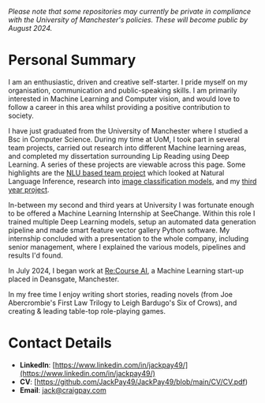 _Please note that some repositories may currently be private in compliance with the University of Manchester's policies. These will become public by August 2024._

# Personal Summary
I am an enthusiastic, driven and creative self-starter. I pride myself on my organisation, communication and public-speaking skills. I am primarily interested in Machine Learning and Computer vision, and would love to follow a career in this area whilst providing a positive contribution to society.

I have just graduated from the University of Manchester where I studied a Bsc in Computer Science. During my time at UoM, I took part in several team projects, carried out research into different Machine learning areas, and completed my dissertation surrounding Lip Reading using Deep Learning. A series of these projects are viewable across this page. Some highlights are the [NLU based team project](https://github.com/DennisKiselev/nlu-coursework) which looked at Natural Language Inference, research into [image classification models](https://github.com/JackPay49/Image-Classification), and my [third year project](https://github.com/JackPay49/3rd-Year-Project). 

In-between my second and third years at University I was fortunate enough to be offered a Machine Learning Internship at SeeChange. Within this role I trained multiple Deep Learning models, setup an automated data generation pipeline and made smart feature vector gallery Python software. My internship concluded with a presentation to the whole company, including senior management, where I explained the various models, pipelines and results I'd found.

In July 2024, I began work at [Re:Course AI](https://www.recourseai.com/), a Machine Learning start-up placed in Deansgate, Manchester.

In my free time I enjoy writing short stories, reading novels (from Joe Abercrombie's First Law Trilogy to Leigh Bardugo's Six of Crows), and creating & leading table-top role-playing games.

# Contact Details
- **LinkedIn**: [https://www.linkedin.com/in/jackpay49/](https://www.linkedin.com/in/jackpay49/)
- **CV**: [https://github.com/JackPay49/JackPay49/blob/main/CV/CV.pdf)
- **Email**: jack@craigpay.com
